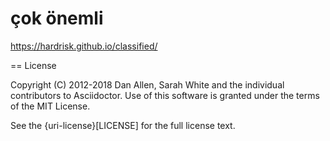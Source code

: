 # çok önemli

https://hardrisk.github.io/classified/

== License

Copyright (C) 2012-2018 Dan Allen, Sarah White and the individual contributors to Asciidoctor.
Use of this software is granted under the terms of the MIT License.

See the {uri-license}[LICENSE] for the full license text.

